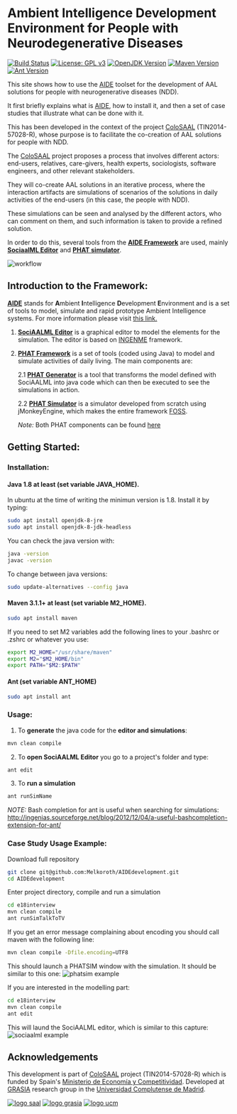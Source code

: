 #  Ambient Intelligence Development Environment for People with Neurodegenerative Diseases
[![Build Status](https://travis-ci.com/Melkoroth/AIDEdevelopment.svg?branch=master)](https://travis-ci.com/Melkoroth/AIDEdevelopment)
[![License: GPL v3](https://img.shields.io/badge/License-GPL%20v3-blue.svg)](http://www.gnu.org/licenses/gpl-3.0)
[![OpenJDK Version](https://img.shields.io/badge/openjdk-v1.8-red.svg)](http://openjdk.java.net/)
[![Maven Version](https://img.shields.io/badge/maven-v3.1.1-orange.svg)](http://maven.apache.org/)
[![Ant Version](https://img.shields.io/badge/ant-v1.8.2-yellow.svg)](http://ant.apache.org/)

This site shows how to use the [AIDE](http://grasia.fdi.ucm.es/aide/) toolset for the development of AAL solutions for people with neurogenerative diseases (NDD).

It first briefly explains what is [AIDE](http://grasia.fdi.ucm.es/aide/), how to install it, and then a set of case studies that illustrate what can be done with it.

This has been developed in the context of the project [ColoSAAL](http://grasia.fdi.ucm.es/colosaal/) (TIN2014-57028-R), whose purpose is to facilitate the co-creation of AAL solutions for people with NDD. 

The [ColoSAAL](http://grasia.fdi.ucm.es/colosaal/) project proposes a process that involves different actors: end-users, relatives, care-givers, health experts, sociologists, software engineers, and other relevant stakeholders.

They will co-create AAL solutions in an iterative process, where the interaction artifacts are simulations of scenarios of the solutions in daily activities of the end-users (in this case, the people with NDD).

These simulations can be seen and analysed by the different actors, who can comment on them, and such information is taken to provide a refined solution.

In order to do this, several tools from the [**AIDE Framework**](http://grasia.fdi.ucm.es/aide/) are used, mainly [**SociaalML Editor**](http://grasia.fdi.ucm.es/sociaal/) and [**PHAT simulator**](https://github.com/Grasia/phatsim).

![workflow](https://github.com/Melkoroth/AIDEdevelopment/raw/master/documentation/workflow.png)

## Introduction to the Framework:

[**AIDE**](http://grasia.fdi.ucm.es/aide/) stands for **A**mbient **I**ntelligence **D**evelopment **E**nvironment and is a set of tools to model, simulate and rapid prototype Ambient Intelligence systems. For more information please visit [this link.](http://grasia.fdi.ucm.es/aide/)

1. [**SociAALML Editor**](https://github.com/Grasia/sociaalml) is a graphical editor to model the elements for the simulation. The editor is based on [INGENME](https://github.com/Grasia/ingenme) framework.

2. [**PHAT Framework**](https://github.com/Grasia/phatsim) is a set of tools (coded using Java) to model and simulate activities of daily living.
The main components are:

    2.1 [**PHAT Generator**](https://github.com/Grasia/phatsim) is a tool that transforms the model defined with SociAALML into java code which can then be executed to see the simulations in action.

    2.2 [**PHAT Simulator**](https://github.com/Grasia/phatsim) is a simulator developed from scratch using jMonkeyEngine, which makes the entire framework [FOSS](https://en.wikipedia.org/wiki/Free_and_open-source_software).

    *Note:* Both PHAT components can be found [here](https://github.com/Grasia/phatsim)

## Getting Started:

### Installation:
#### Java 1.8 at least (set variable JAVA_HOME). 

In ubuntu at the time of writing the minimun version is 1.8. Install it by typing:
```bash
sudo apt install openjdk-8-jre
sudo apt install openjdk-8-jdk-headless
```
You can check the java version with:
```bash
java -version
javac -version
```
To change between java versions:
```bash
sudo update-alternatives --config java
```

#### Maven 3.1.1+ at least (set variable M2_HOME).

```bash
sudo apt install maven
```
If you need to set M2 variables add the following lines to your .bashrc or .zshrc or whatever you use:
```bash
export M2_HOME="/usr/share/maven"
export M2="$M2_HOME/bin"
export PATH="$M2:$PATH"
```

#### Ant (set variable ANT_HOME)

```bash
sudo apt install ant
```

### Usage:
1. To **generate** the java code for the **editor and simulations**:
```bash
mvn clean compile
```
    
2. To **open SociAALML Editor** you go to a project's folder and type:
```bash
ant edit
```

3. To **run a simulation**
```bash
ant runSimName
```

*NOTE:* Bash completion for ant is useful when searching for simulations: <http://ingenias.sourceforge.net/blog/2012/12/04/a-useful-bashcompletion-extension-for-ant/>

### Case Study Usage Example:
Download full repository
```bash
git clone git@github.com:Melkoroth/AIDEdevelopment.git
cd AIDEdevelopment
```
Enter project directory, compile and run a simulation
```bash
cd e18interview
mvn clean compile 
ant runSimTalkToTV
```
If you get an error message complaining about encoding you should call maven with the following line:
```bash
mvn clean compile -Dfile.encoding=UTF8
```
This should launch a PHATSIM window with the simulation. It should be similar to this one:
![phatsim example](https://github.com/Melkoroth/AIDEdevelopment/raw/master/documentation/phatSim.gif)

If you are interested in the modelling part:
```bash
cd e18interview
mvn clean compile 
ant edit
```
This will laund the SociAALML editor, which is similar to this capture:
![sociaalml example](https://github.com/Melkoroth/AIDEdevelopment/raw/master/documentation/sociaalExample.png)

## Acknowledgements

This development is part of [ColoSAAL](http://grasia.fdi.ucm.es/colosaal/) project (TIN2014-57028-R) which is funded by Spain's [Ministerio de Economía y Competitividad](http://www.mineco.gob.es). Developed at [GRASIA](https://grasia.fdi.ucm.es/) research group in the [Universidad Complutense de Madrid](https://ucm.es/).

[![logo saal](http://grasia.fdi.ucm.es/colosaal/img/logo_colosaal.png)](http://grasia.fdi.ucm.es/colosaal/)
[![logo grasia](http://grasiagroup.fdi.ucm.es/aidendd/wp-content/uploads/GRASIA_logotipo2B.png)](https://grasia.fdi.ucm.es/)
[![logo ucm](http://grasiagroup.fdi.ucm.es/aidendd/wp-content/uploads/logo_ucm-e1537792345349.jpg)](https://ucm.es/)
